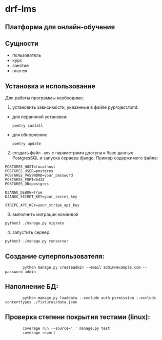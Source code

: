 # drf-lms

## Платформа для онлайн-обучения

## Сущности

- пользователь
- курс    
- занятие
- платеж

## Установка и использование

Для работы программы необходимо:

1. установить зависимости, указанные в файле  pyproject.toml:
- для первичной установки:

  ```poetry install```
- для обновления:

  ```poetry update```


2. создать файл `.env` с параметрами доступа к базе данных PostgresSQL и запуска сервера django.
Пример содержимого файла:

```
POSTGRES_HOST=localhost
POSTGRES_USER=postgres
POSTGRES_PASSWORD=your_password
POSTGRES_PORT=5432
POSTGRES_DB=postgres

DJANGO_DEBUG=True
DJANGO_SECRET_KEY=your_secret_key

STRIPE_API_KEY=your_stripe_api_key
```
3. выполнить миграции командой
```commandline
python3 ./manage.py migrate
```

4. запустить сервер:
```commandline
python3 ./manage.py runserver
```

## Создание суперпользователя:
```commandline
        python manage.py createadmin --email admin@example.com --password admin
```

## Наполнение БД:
```commandline
        python manage.py loaddata --exclude auth.permission --exclude contenttypes ./fixtures/data.json
```

## Проверка степени покрытия тестами (linux):
```commandline
        coverage run --source='.' manage.py test 
        coverage report  
```